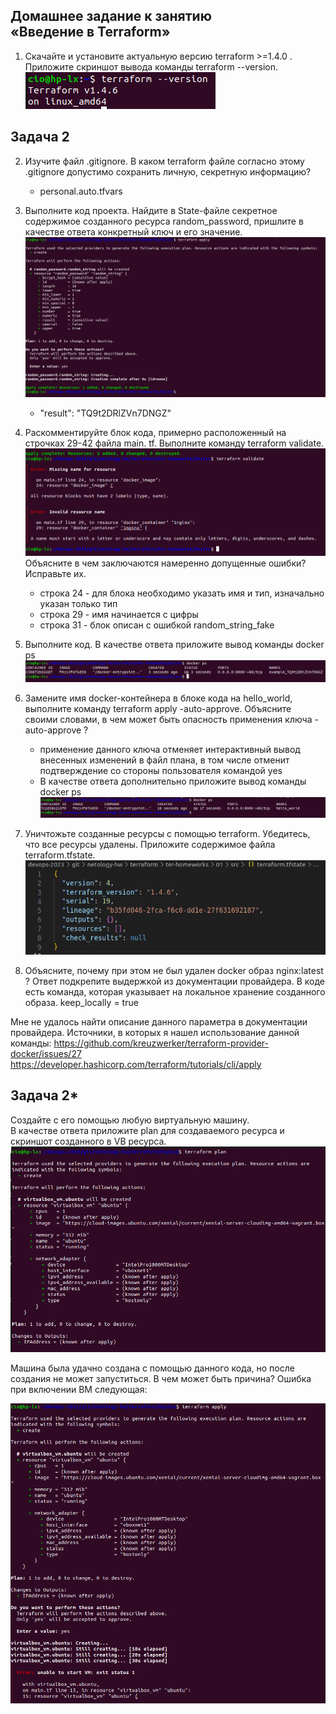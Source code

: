 ## Домашнее задание к занятию <br> «Введение в Terraform»
1) Скачайте и установите актуальную версию terraform >=1.4.0 . Приложите скриншот вывода команды terraform --version.
   ![Alt text](img1.png)

## Задача 2
2. Изучите файл .gitignore. 
   В каком terraform файле согласно этому .gitignore допустимо сохранить личную, секретную информацию?
   * personal.auto.tfvars
  
3. Выполните код проекта. Найдите в State-файле секретное содержимое созданного ресурса random_password, пришлите в качестве ответа конкретный ключ и его значение.
   ![Alt text](img2.png)
   * "result": "TQ9t2DRlZVn7DNGZ"
  
4. Раскомментируйте блок кода, примерно расположенный на строчках 29-42 файла main.
   tf. Выполните команду terraform validate. 
   ![Alt text](img3.png)
   Объясните в чем заключаются намеренно допущенные ошибки? Исправьте их.
   * строка 24 - для блока необходимо указать имя и тип, изначально указан только тип
   * строка 29 - имя начинается с цифры
   * строка 31 - блок описан с ошибкой random_string_fake

5. Выполните код. В качестве ответа приложите вывод команды docker ps
  ![Alt text](img5.png)

6. Замените имя docker-контейнера в блоке кода на hello_world, выполните команду terraform apply -auto-approve. 
Объясните своими словами, в чем может быть опасность применения ключа -auto-approve ? 

    * применение данного ключа отменяет интерактивный вывод внесенных изменений в файл плана, в том числе отменит подтверждение со стороны пользователя командой yes
    * В качестве ответа дополнительно приложите вывод команды docker ps
    ![Alt text](img6.png)
7. Уничтожьте созданные ресурсы с помощью terraform. Убедитесь, что все ресурсы удалены. Приложите содержимое файла terraform.tfstate.
   ![Alt text](img7.png)
8. Объясните, почему при этом не был удален docker образ nginx:latest ? Ответ подкрепите выдержкой из документации провайдера.
В коде есть команда, которая указывает на локальное хранение созданного образа.
keep_locally = true

Мне не удалось найти описание данного параметра в документации провайдера. 
Источники, в которых я нашел использование данной команды:
https://github.com/kreuzwerker/terraform-provider-docker/issues/27
https://developer.hashicorp.com/terraform/tutorials/cli/apply

## Задача 2*

Создайте с его помощью любую виртуальную машину. <br>
В качестве ответа приложите plan для создаваемого ресурса и скриншот созданного в VB ресурса.
![Alt text](img8-2.png)

<red> Машина была удачно создана с помощью данного кода, но после создания не может запуститься. В чем может быть причина?
Ошибка при включении ВМ следующая: </red>

![Alt text](img8.png)
